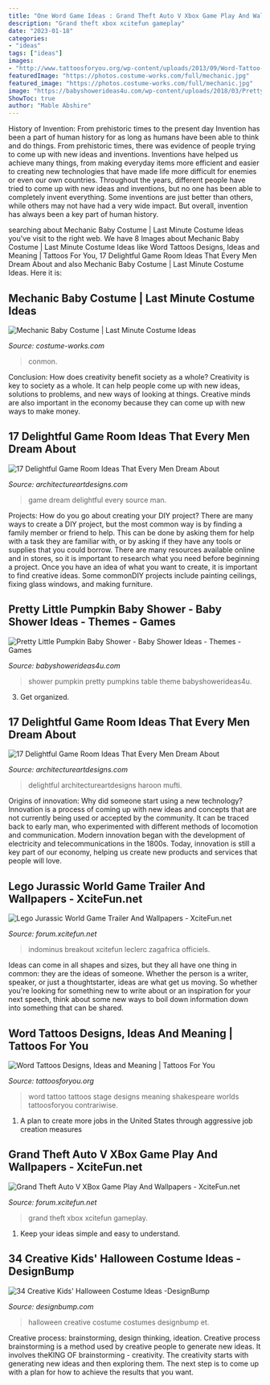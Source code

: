 ```yaml
---
title: "One Word Game Ideas : Grand Theft Auto V Xbox Game Play And Wallpapers"
description: "Grand theft xbox xcitefun gameplay"
date: "2023-01-18"
categories:
- "ideas"
tags: ["ideas"]
images:
- "http://www.tattoosforyou.org/wp-content/uploads/2013/09/Word-Tattoo-768x1024.jpg"
featuredImage: "https://photos.costume-works.com/full/mechanic.jpg"
featured_image: "https://photos.costume-works.com/full/mechanic.jpg"
image: "https://babyshowerideas4u.com/wp-content/uploads/2018/03/Pretty-Little-Pumpkin-Baby-Shower-Dessert-Table.jpg"
ShowToc: true
author: "Mable Abshire"
---
```



History of Invention: From prehistoric times to the present day
Invention has been a part of human history for as long as humans have been able to think and do things. From prehistoric times, there was evidence of people trying to come up with new ideas and inventions. Inventions have helped us achieve many things, from making everyday items more efficient and easier to creating new technologies that have made life more difficult for enemies or even our own countries. Throughout the years, different people have tried to come up with new ideas and inventions, but no one has been able to completely invent everything. Some inventions are just better than others, while others may not have had a very wide impact. But overall, invention has always been a key part of human history.

	

		
searching about Mechanic Baby Costume | Last Minute Costume Ideas you've visit to the right web. We have 8 Images about Mechanic Baby Costume | Last Minute Costume Ideas like Word Tattoos Designs, Ideas and Meaning | Tattoos For You, 17 Delightful Game Room Ideas That Every Men Dream About and also Mechanic Baby Costume | Last Minute Costume Ideas. Here it is:
		
    
## Mechanic Baby Costume | Last Minute Costume Ideas

<img loading=lazy src="https://photos.costume-works.com/full/mechanic.jpg" onerror="this.onerror=null;this.src='https://tse3.mm.bing.net/th?id=OIP.L2WlK8JZCoQyY-PLczNm-gHaLH&amp;pid=15.1';" alt="Mechanic Baby Costume | Last Minute Costume Ideas">

_Source: costume-works.com_

>conmon. 

	

Conclusion: How does creativity benefit society as a whole?
Creativity is key to society as a whole. It can help people come up with new ideas, solutions to problems, and new ways of looking at things. Creative minds are also important in the economy because they can come up with new ways to make money.

    
## 17 Delightful Game Room Ideas That Every Men Dream About

<img loading=lazy src="https://www.architectureartdesigns.com/wp-content/uploads/2015/10/49.jpg" onerror="this.onerror=null;this.src='https://tse4.mm.bing.net/th?id=OIP.mo89v_oqh4GbMsQbkfG6SAHaFj&amp;pid=15.1';" alt="17 Delightful Game Room Ideas That Every Men Dream About">

_Source: architectureartdesigns.com_

>game dream delightful every source man. 

	

Projects: How do you go about creating your DIY project?
There are many ways to create a DIY project, but the most common way is by finding a family member or friend to help. This can be done by asking them for help with a task they are familiar with, or by asking if they have any tools or supplies that you could borrow. There are many resources available online and in stores, so it is important to research what you need before beginning a project. Once you have an idea of what you want to create, it is important to find creative ideas. Some commonDIY projects include painting ceilings, fixing glass windows, and making furniture.

    
## Pretty Little Pumpkin Baby Shower - Baby Shower Ideas - Themes - Games

<img loading=lazy src="https://babyshowerideas4u.com/wp-content/uploads/2018/03/Pretty-Little-Pumpkin-Baby-Shower-Dessert-Table.jpg" onerror="this.onerror=null;this.src='https://tse3.mm.bing.net/th?id=OIP.t8fOZBSxEVQdgjpzNx4_5AHaLG&amp;pid=15.1';" alt="Pretty Little Pumpkin Baby Shower - Baby Shower Ideas - Themes - Games">

_Source: babyshowerideas4u.com_

>shower pumpkin pretty pumpkins table theme babyshowerideas4u. 

	

3. Get organized.

    
## 17 Delightful Game Room Ideas That Every Men Dream About

<img loading=lazy src="https://www.architectureartdesigns.com/wp-content/uploads/2015/10/1210.jpg" onerror="this.onerror=null;this.src='https://tse4.mm.bing.net/th?id=OIP.umo9sCHuifEUi1qgLhY-KwHaE8&amp;pid=15.1';" alt="17 Delightful Game Room Ideas That Every Men Dream About">

_Source: architectureartdesigns.com_

>delightful architectureartdesigns haroon mufti. 

	

Origins of innovation: Why did someone start using a new technology?
Innovation is a process of coming up with new ideas and concepts that are not currently being used or accepted by the community. It can be traced back to early man, who experimented with different methods of locomotion and communication. Modern innovation began with the development of electricity and telecommunications in the 1800s. Today, innovation is still a key part of our economy, helping us create new products and services that people will love.

    
## Lego Jurassic World Game Trailer And Wallpapers - XciteFun.net

<img loading=lazy src="https://img.xcitefun.net/users/2015/01/377315,xcitefun-lego-jurassic-world-1.jpg" onerror="this.onerror=null;this.src='https://tse4.mm.bing.net/th?id=OIP.310IS_E52u347M5YBwdMywHaEu&amp;pid=15.1';" alt="Lego Jurassic World Game Trailer And Wallpapers - XciteFun.net">

_Source: forum.xcitefun.net_

>indominus breakout xcitefun leclerc zagafrica officiels. 

	

Ideas can come in all shapes and sizes, but they all have one thing in common: they are the ideas of someone. Whether the person is a writer, speaker, or just a thoughtstarter, ideas are what get us moving. So whether you're looking for something new to write about or an inspiration for your next speech, think about some new ways to boil down information down into something that can be shared.

    
## Word Tattoos Designs, Ideas And Meaning | Tattoos For You

<img loading=lazy src="http://www.tattoosforyou.org/wp-content/uploads/2013/09/Word-Tattoo-768x1024.jpg" onerror="this.onerror=null;this.src='https://tse4.mm.bing.net/th?id=OIP.a9B56tqR48Ijfq0lV76OYgHaJ4&amp;pid=15.1';" alt="Word Tattoos Designs, Ideas and Meaning | Tattoos For You">

_Source: tattoosforyou.org_

>word tattoo tattoos stage designs meaning shakespeare worlds tattoosforyou contrariwise. 

	

1. A plan to create more jobs in the United States through aggressive job creation measures 

    
## Grand Theft Auto V XBox Game Play And Wallpapers - XciteFun.net

<img loading=lazy src="https://img.xcitefun.net/users/2014/11/365076,xcitefun-grand-theft-auto-v-xbox-3.jpg" onerror="this.onerror=null;this.src='https://tse3.mm.bing.net/th?id=OIP.gLtCgB1TFEnIpvjY6Tw8iQHaEK&amp;pid=15.1';" alt="Grand Theft Auto V XBox Game Play And Wallpapers - XciteFun.net">

_Source: forum.xcitefun.net_

>grand theft xbox xcitefun gameplay. 

	

1. Keep your ideas simple and easy to understand.

    
## 34 Creative Kids&#039; Halloween Costume Ideas -DesignBump

<img loading=lazy src="https://cdn.designbump.com/wp-content/uploads/2014/09/creative-halloween-costumes-009.jpg" onerror="this.onerror=null;this.src='https://tse4.mm.bing.net/th?id=OIP.brACNpj56kWbybwqAVcddwHaKG&amp;pid=15.1';" alt="34 Creative Kids&#039; Halloween Costume Ideas -DesignBump">

_Source: designbump.com_

>halloween creative costume costumes designbump et. 

	

Creative process: brainstorming, design thinking, ideation.
Creative process brainstorming is a method used by creative people to generate new ideas. It involves theKING OF brainstorming - creativity. The creativity starts with generating new ideas and then exploring them. The next step is to come up with a plan for how to achieve the results that you want.

